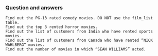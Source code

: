 <h3> Question and answers </h3>

    Find out the PG-13 rated comedy movies. DO NOT use the film_list table.
    Find out the top 3 rented horror movies.
    Find out the list of customers from India who have rented sports movies.
    Find out the list of customers from Canada who have rented “NICK WAHLBERG” movies.
    Find out the number of movies in which “SEAN WILLIAMS” acted.
